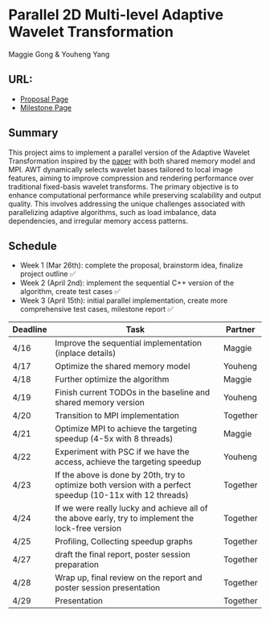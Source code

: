 # Parallel 2D Multi-level Adaptive Wavelet Transformation

Maggie Gong & Youheng Yang

## URL: 
- [Proposal Page](https://hakuz-y.github.io/Parallel_AWT/proposal/)
- [Milestone Page](https://hakuz-y.github.io/Parallel_AWT/milestone/)

## Summary

This project aims to implement a parallel version of the Adaptive Wavelet Transformation inspired by the [paper](https://apps.dtic.mil/sti/pdfs/ADA372394.pdf) with both shared memory model and MPI. AWT dynamically selects wavelet bases tailored to local image features, aiming to improve compression and rendering performance over traditional fixed-basis wavelet transforms. The primary objective is to enhance computational performance while preserving scalability and output quality. This involves addressing the unique challenges associated with parallelizing adaptive algorithms, such as load imbalance, data dependencies, and irregular memory access patterns.


## Schedule
- Week 1 (Mar 26th): complete the proposal, brainstorm idea, finalize project outline ✅
- Week 2 (April 2nd): implement the sequential C++ version of the algorithm, create test cases ✅
- Week 3 (April 15th): initial parallel implementation, create more comprehensive test cases, milestone report ✅

| Deadline | Task | Partner |
|------|------|---------|
|4/16| Improve the sequential implementation (inplace details) | Maggie |
|4/17| Optimize the shared memory model | Youheng |
|4/18| Further optimize the algorithm | Maggie |
|4/19| Finish current TODOs in the baseline and shared memory version |Youheng|
|4/20| Transition to MPI implementation| Together |
|4/21| Optimize MPI to achieve the targeting speedup (4-5x with 8 threads) | Maggie |
|4/22| Experiment with PSC if we have the access, achieve the targeting speedup | Youheng |
|4/23| If the above is done by 20th, try to optimize both version with a perfect speedup (10-11x with 12 threads)| Together |
|4/24| If we were really lucky and achieve all of the above early, try to implement the lock-free version | Together |
|4/25| Profiling, Collecting speedup graphs | Together |
|4/27| draft the final report, poster session preparation | Together |
|4/28| Wrap up, final review on the report and poster session presentation | Together |
|4/29| Presentation | Together |
